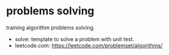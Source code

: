 # problems solving
training algorithm problems solving.

- solve: template to solve a problem with unit test.
- leetcode.com: https://leetcode.com/problemset/algorithms/
